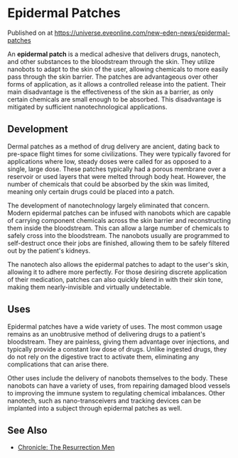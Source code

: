 # Epidermal Patches
Published on  at https://universe.eveonline.com/new-eden-news/epidermal-patches

An **epidermal patch** is a medical adhesive that delivers drugs,
nanotech, and other substances to the bloodstream through the skin. They
utilize nanobots to adapt to the skin of the user, allowing chemicals to
more easily pass through the skin barrier. The patches are advantageous
over other forms of application, as it allows a controlled release into
the patient. Their main disadvantage is the effectiveness of the skin as
a barrier, as only certain chemicals are small enough to be absorbed.
This disadvantage is mitigated by sufficient nanotechnological
applications.

Development
-----------

Dermal patches as a method of drug delivery are ancient, dating back to
pre-space flight times for some civilizations. They were typically
favored for applications where low, steady doses were called for as
opposed to a single, large dose. These patches typically had a porous
membrane over a reservoir or used layers that were melted through body
heat. However, the number of chemicals that could be absorbed by the
skin was limited, meaning only certain drugs could be placed into a
patch.

The development of nanotechnology largely eliminated that concern.
Modern epidermal patches can be infused with nanobots which are capable
of carrying component chemicals across the skin barrier and
reconstructing them inside the bloodstream. This can allow a large
number of chemicals to safely cross into the bloodstream. The nanobots
usually are programmed to self-destruct once their jobs are finished,
allowing them to be safely filtered out by the patient's kidneys.

The nanotech also allows the epidermal patches to adapt to the user's
skin, allowing it to adhere more perfectly. For those desiring discrete
application of their medication, patches can also quickly blend in with
their skin tone, making them nearly-invisible and virtually
undetectable.

Uses
----

Epidermal patches have a wide variety of uses. The most common usage
remains as an unobtrusive method of delivering drugs to a patient's
bloodstream. They are painless, giving them advantage over injections,
and typically provide a constant low dose of drugs. Unlike ingested
drugs, they do not rely on the digestive tract to activate them,
eliminating any complications that can arise there.

Other uses include the delivery of nanobots themselves to the body.
These nanobots can have a variety of uses, from repairing damaged blood
vessels to improving the immune system to regulating chemical
imbalances. Other nanotech, such as nano-transceivers and tracking
devices can be implanted into a subject through epidermal patches as
well.

See Also
--------
-   [Chronicle: The Resurrection Men](4vhKlx6P0Ci86mFFAW476r)
